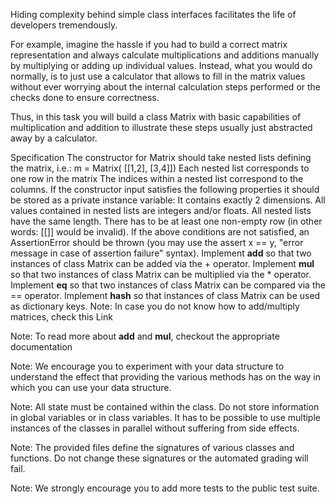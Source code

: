 Hiding complexity behind simple class interfaces facilitates the life of developers tremendously.

For example, imagine the hassle if you had to build a correct matrix representation and always calculate multiplications and additions manually by multiplying or adding up individual values. Instead, what you would do normally, is to just use a calculator that allows to fill in the matrix values without ever worrying about the internal calculation steps performed or the checks done to ensure correctness.

Thus, in this task you will build a class Matrix with basic capabilities of multiplication and addition to illustrate these steps usually just abstracted away by a calculator.

Specification
The constructor for Matrix should take nested lists defining the matrix, i.e.:
 m = Matrix(
    [[1,2],
     [3,4]])
Each nested list corresponds to one row in the matrix
The indices within a nested list correspond to the columns.
If the constructor input satisfies the following properties it should be stored as a private instance variable:
It contains exactly 2 dimensions.
All values contained in nested lists are integers and/or floats.
All nested lists have the same length.
There has to be at least one non-empty row (in other words: [[]] would be invalid).
If the above conditions are not satisfied, an AssertionError should be thrown (you may use the assert x == y, "error message in case of assertion failure" syntax).
Implement __add__ so that two instances of class Matrix can be added via the + operator.
Implement __mul__ so that two instances of class Matrix can be multiplied via the * operator.
Implement __eq__ so that two instances of class Matrix can be compared via the == operator.
Implement __hash__ so that instances of class Matrix can be used as dictionary keys.
Note: In case you do not know how to add/multiply matrices, check this Link

Note: To read more about __add__ and __mul__, checkout the appropriate documentation

Note: We encourage you to experiment with your data structure to understand the effect that providing the various methods has on the way in which you can use your data structure.

Note: All state must be contained within the class. Do not store information in global variables or in class variables. It has to be possible to use multiple instances of the classes in parallel without suffering from side effects.

Note: The provided files define the signatures of various classes and functions. Do not change these signatures or the automated grading will fail.

Note: We strongly encourage you to add more tests to the public test suite.